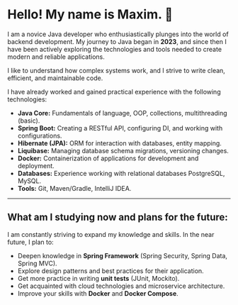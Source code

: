 # Hello! My name is Maxim. 👋

I am a novice Java developer who enthusiastically plunges into the world of backend development. 
My journey to Java began in **2023**, and since then I have been actively exploring the technologies and tools needed to create modern and reliable applications.

I like to understand how complex systems work, and I strive to write clean, efficient, and maintainable code.

I have already worked and gained practical experience with the following technologies:

* **Java Core:** Fundamentals of language, OOP, collections, multithreading (basic).
* **Spring Boot:** Creating a RESTful API, configuring DI, and working with configurations.
* **Hibernate (JPA):** ORM for interaction with databases, entity mapping.
* **Liquibase:** Managing database schema migrations, versioning changes.
* **Docker:** Containerization of applications for development and deployment.
* **Databases:** Experience working with relational databases PostgreSQL, MySQL.
* **Tools:** Git, Maven/Gradle, IntelliJ IDEA.

---

## What am I studying now and plans for the future:

I am constantly striving to expand my knowledge and skills. In the near future, I plan to:

* Deepen knowledge in **Spring Framework** (Spring Security, Spring Data, Spring MVC).
* Explore design patterns and best practices for their application.
* Get more practice in writing **unit tests** (JUnit, Mockito).
* Get acquainted with cloud technologies and microservice architecture.
* Improve your skills with **Docker** and **Docker Compose**.
